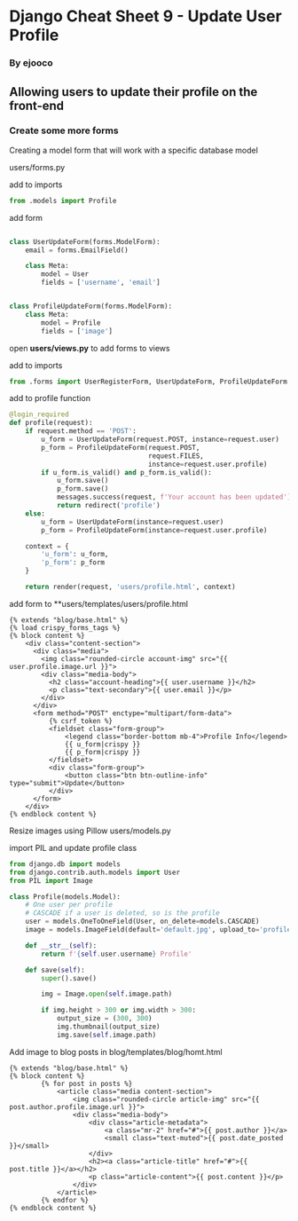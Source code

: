 # Django Cheat Sheet 9 - Update User Profile
### By ejooco

## Allowing users to update their profile on the front-end

### Create some more forms
Creating a model form that will work with a specific database model


users/forms.py

add to imports
```python
from .models import Profile
```

add form
```python

class UserUpdateForm(forms.ModelForm):
    email = forms.EmailField()

    class Meta:
        model = User
        fields = ['username', 'email']


class ProfileUpdateForm(forms.ModelForm):
    class Meta:
        model = Profile
        fields = ['image']
```

open **users/views.py** to add forms to views

add to imports
```python
from .forms import UserRegisterForm, UserUpdateForm, ProfileUpdateForm
```

add to profile function
```python
@login_required
def profile(request):
    if request.method == 'POST':
        u_form = UserUpdateForm(request.POST, instance=request.user)
        p_form = ProfileUpdateForm(request.POST,
                                   request.FILES,
                                   instance=request.user.profile)
        if u_form.is_valid() and p_form.is_valid():
            u_form.save()
            p_form.save()
            messages.success(request, f'Your account has been updated')
            return redirect('profile')
    else:
        u_form = UserUpdateForm(instance=request.user)
        p_form = ProfileUpdateForm(instance=request.user.profile)

    context = {
        'u_form': u_form,
        'p_form': p_form
    }

    return render(request, 'users/profile.html', context)
```

add form to **users/templates/users/profile.html
```
{% extends "blog/base.html" %}
{% load crispy_forms_tags %}
{% block content %}
    <div class="content-section">
      <div class="media">
        <img class="rounded-circle account-img" src="{{ user.profile.image.url }}">
        <div class="media-body">
          <h2 class="account-heading">{{ user.username }}</h2>
          <p class="text-secondary">{{ user.email }}</p>
        </div>
      </div>
      <form method="POST" enctype="multipart/form-data">
          {% csrf_token %}
          <fieldset class="form-group">
              <legend class="border-bottom mb-4">Profile Info</legend>
              {{ u_form|crispy }}
              {{ p_form|crispy }}
          </fieldset>
          <div class="form-group">
              <button class="btn btn-outline-info" type="submit">Update</button>
          </div>
      </form>
    </div>
{% endblock content %}
```

Resize images using Pillow
users/models.py

import PIL and update profile class
```python
from django.db import models
from django.contrib.auth.models import User
from PIL import Image

class Profile(models.Model):
    # One user per profile
    # CASCADE if a user is deleted, so is the profile
    user = models.OneToOneField(User, on_delete=models.CASCADE)
    image = models.ImageField(default='default.jpg', upload_to='profile_pics')

    def __str__(self):
        return f'{self.user.username} Profile'

    def save(self):
        super().save()

        img = Image.open(self.image.path)

        if img.height > 300 or img.width > 300:
            output_size = (300, 300)
            img.thumbnail(output_size)
            img.save(self.image.path)
```

Add image to blog posts in blog/templates/blog/homt.html
```
{% extends "blog/base.html" %}
{% block content %}
        {% for post in posts %}
            <article class="media content-section">
                <img class="rounded-circle article-img" src="{{ post.author.profile.image.url }}">
                <div class="media-body">
                    <div class="article-metadata">
                        <a class="mr-2" href="#">{{ post.author }}</a>
                        <small class="text-muted">{{ post.date_posted }}</small>
                    </div>
                    <h2><a class="article-title" href="#">{{ post.title }}</a></h2>
                    <p class="article-content">{{ post.content }}</p>
                </div>
            </article>
        {% endfor %}
{% endblock content %}
```



